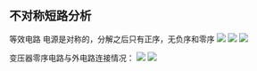 ## 不对称短路分析
等效电路
电源是对称的，分解之后只有正序，无负序和零序
![](https://ddns.smpi.top:10000/md_attachments/Pasted%20image%2020211122162749.png)
![](https://ddns.smpi.top:10000/md_attachments/Pasted%20image%2020211122162824.png)
![](https://ddns.smpi.top:10000/md_attachments/Pasted%20image%2020211122162832.png)

变压器零序电路与外电路连接情况：
![](https://ddns.smpi.top:10000/md_attachments/Pasted%20image%2020211122162901.png)
![](https://ddns.smpi.top:10000/md_attachments/Pasted%20image%2020211122162955.png)